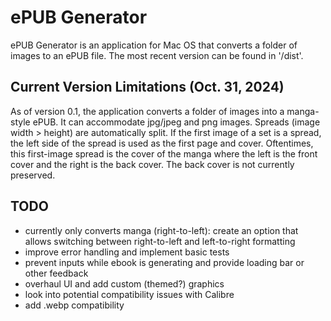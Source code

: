 # ePUB Generator

ePUB Generator is an application for Mac OS that converts a folder of images to an ePUB file. The most recent version can be found in '/dist'.

## Current Version Limitations (Oct. 31, 2024)

As of version 0.1, the application converts a folder of images into a manga-style ePUB.  It can accommodate jpg/jpeg and png images. Spreads (image width > height) are automatically split. If the first image of a set is a spread, the left side of the spread is used as the first page and cover. Oftentimes, this first-image spread is the cover of the manga where the left is the front cover and the right is the back cover. The back cover is not currently preserved.

## TODO

- currently only converts manga (right-to-left): create an option that allows switching between right-to-left and left-to-right formatting
- improve error handling and implement basic tests
- prevent inputs while ebook is generating and provide loading bar or other feedback
- overhaul UI and add custom (themed?) graphics
- look into potential compatibility issues with Calibre
- add .webp compatibility